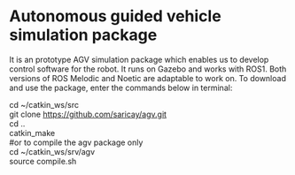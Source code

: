 # Autonomous guided vehicle simulation package
It is an prototype AGV simulation package which enables us to develop control software for the robot. It runs on Gazebo and works with ROS1. Both versions of ROS Melodic and Noetic are adaptable to work on. To download and use the package, enter the commands below in terminal:

cd ~/catkin_ws/src<br/>
git clone https://github.com/saricay/agv.git<br/>
cd ..<br/>
catkin_make<br/>
#or to compile the agv package only<br/>
cd ~/catkin_ws/srv/agv<br/>
source compile.sh
